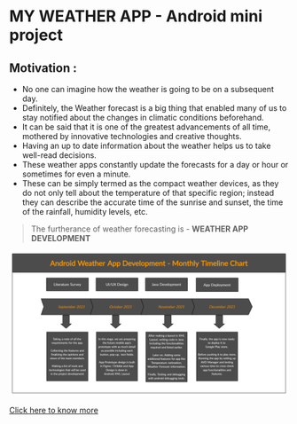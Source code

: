 # MY WEATHER APP - Android mini project

## Motivation :
- No one can imagine how the weather is going to be on a subsequent day. 
- Definitely, the Weather forecast is a big thing that enabled many of us to stay notified about the changes in climatic conditions beforehand. 
- It can be said that it is one of the greatest advancements of all time, mothered by innovative technologies and creative thoughts. 
- Having an up to date information about the weather helps us to take well-read decisions.
- These weather apps constantly update the forecasts for a day or hour or sometimes for even a minute. 
- These can be simply termed as the compact weather devices, as they do not only tell about the temperature of that specific region; instead they can describe the accurate time of the sunrise and sunset, the time of the rainfall, humidity levels, etc.

> The furtherance of weather forecasting is - **WEATHER APP DEVELOPMENT**

![](./Timeline.jpg)

[Click here to know more](https://docs.google.com/presentation/d/1GW4FbHLaTLXaSSKw2lpkoSTu4RMDeR0vSYklRPKE69U/edit?usp=sharing)
